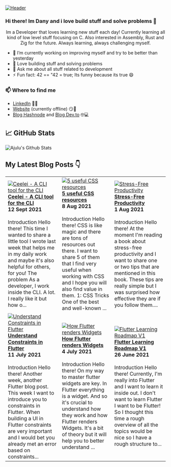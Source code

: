 [![Header](https://images.unsplash.com/photo-1564865878688-9a244444042a?ixlib=rb-1.2.1&ixid=eyJhcHBfaWQiOjEyMDd9&auto=format&fit=crop&w=1350&q=80 "Header")](https://images.unsplash.com/photo-1564865878688-9a244444042a?ixlib=rb-1.2.1&ixid=eyJhcHBfaWQiOjEyMDd9&auto=format&fit=crop&w=1350&q=80)
### Hi there! Im Dany and i love build stuff and solve problems 👋
<p align="center">Im a Developer that loves learning new stuff each day! Currently learning all kind of low level stuff focusing on C. Also interested in Assembly, Rust and Zig for the future. Always learning, always challenging myself.</p>

- 🔭 I’m currently working on improving myself and try to be better than yesterday
- 🌱 Love building stuff and solving problems
- 💬 Ask me about all stuff related to development
- ⚡ Fun fact: 42 == "42 = true; Its funny because its true 😄

### 📫 Where to find me
- [LinkedIn](https://linkedin.com/in/danytulumidis) 👨💼
- [Website](https://danytulumidis.com/) (currently offline) 😏🔗
- [Blog Hashnode](https://danysdevcorner.hashnode.dev/) and [Blog Dev.to](https://dev.to/danytulumidis) 🤓💻


## &#x1f4c8; GitHub Stats
![Ajulu's Github Stats](https://github-readme-stats.vercel.app/api?username=danytulumidis&show_icons=true&theme=radical)

## My Latest Blog Posts 👇
<!-- HASHNODE_BLOG:START -->
<table><tr><td><a href="https://danysdevcorner.hashnode.dev/ceelei-a-cli-tool-for-the-cli" title="Ceelei - A CLI tool for the CLI"><img src="https://cdn.hashnode.com/res/hashnode/image/upload/v1631443854344/PPza-t2bF.jpeg" alt="Ceelei - A CLI tool for the CLI"   /></a>
<a href="https://danysdevcorner.hashnode.dev/ceelei-a-cli-tool-for-the-cli" title="Ceelei - A CLI tool for the CLI"><strong>Ceelei - A CLI tool for the CLI</strong></a>
<div><strong>12 Sept 2021</strong></div>
<br/> Introduction
Hello there!
This time I wanted to share a little tool I wrote last week that helps me in my daily work and maybe it's also helpful for others, for you!
The problem
As a developer, I work inside the CLI. A lot. I really like it but how o...</td><td><a href="https://danysdevcorner.hashnode.dev/5-useful-css-resources" title="5 useful CSS resources"><img src="https://cdn.hashnode.com/res/hashnode/image/upload/v1628413058159/OgJiVtXLWc.jpeg" alt="5 useful CSS resources"   /></a>
<a href="https://danysdevcorner.hashnode.dev/5-useful-css-resources" title="5 useful CSS resources"><strong>5 useful CSS resources</strong></a>
<div><strong>8 Aug 2021</strong></div>
<br/> Introduction
Hello there!
CSS is like magic and there are tons of resources out there. I want to share 5 of them that I find very useful when working with CSS and I hope you will also find value in them.
1:  CSS Tricks
One of the best and well-known ...</td><td><a href="https://danysdevcorner.hashnode.dev/stress-free-productivity" title="Stress-Free Productivity"><img src="https://cdn.hashnode.com/res/hashnode/image/upload/v1627808973595/I5pZCXJRd.jpeg" alt="Stress-Free Productivity"   /></a>
<a href="https://danysdevcorner.hashnode.dev/stress-free-productivity" title="Stress-Free Productivity"><strong>Stress-Free Productivity</strong></a>
<div><strong>1 Aug 2021</strong></div>
<br/> Introduction
Hello there!
At the moment I'm reading a book about stress-free productivity and I want to share one or two tips that are mentioned in this book. These tips are really simple but I was surprised how effective they are if you follow them....</td></tr><tr><td><a href="https://danysdevcorner.hashnode.dev/understand-constraints-in-flutter" title="Understand Constraints in Flutter"><img src="https://cdn.hashnode.com/res/hashnode/image/upload/v1626010916582/n2q9siLfS.jpeg" alt="Understand Constraints in Flutter"   /></a>
<a href="https://danysdevcorner.hashnode.dev/understand-constraints-in-flutter" title="Understand Constraints in Flutter"><strong>Understand Constraints in Flutter</strong></a>
<div><strong>11 July 2021</strong></div>
<br/> Introduction
Hello there!
Another week, another Flutter blog post. This week I want to introduce you to constraints in Flutter. When building a UI in Flutter constraints are very important and I would bet you already met an error based on constraints...</td><td><a href="https://danysdevcorner.hashnode.dev/how-flutter-renders-widgets" title="How Flutter renders Widgets"><img src="https://cdn.hashnode.com/res/hashnode/image/upload/v1625404735390/tLe71aUPq.jpeg" alt="How Flutter renders Widgets"   /></a>
<a href="https://danysdevcorner.hashnode.dev/how-flutter-renders-widgets" title="How Flutter renders Widgets"><strong>How Flutter renders Widgets</strong></a>
<div><strong>4 July 2021</strong></div>
<br/> Introduction
Hello there!
On my way to master flutter widgets are key. In Flutter everything is a widget. And so it's crucial to understand how they work and how Flutter renders Widgets. It's a bit of theory but it will help you to better understand ...</td><td><a href="https://danysdevcorner.hashnode.dev/flutter-learning-roadmap-v1" title="Flutter Learning Roadmap V1"><img src="https://cdn.hashnode.com/res/hashnode/image/upload/v1624732550535/0MWs2nelI.jpeg" alt="Flutter Learning Roadmap V1"   /></a>
<a href="https://danysdevcorner.hashnode.dev/flutter-learning-roadmap-v1" title="Flutter Learning Roadmap V1"><strong>Flutter Learning Roadmap V1</strong></a>
<div><strong>26 June 2021</strong></div>
<br/> Introduction
Hello there!
Currently, I'm really into Flutter and I want to learn it inside out. I don't want to learn Flutter I want to be Flutter! So I thought this time a rough overview of all the topics would be nice so I have a rough structure to...</td></tr></table>
<!-- HASHNODE_BLOG:END -->
